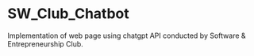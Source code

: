 # SW_Club_Chatbot
Implementation of web page using chatgpt API conducted by Software &amp; Entrepreneurship Club.
